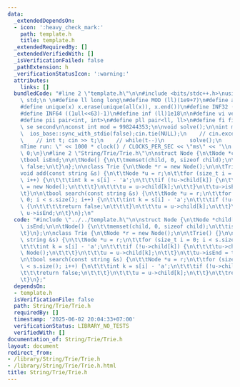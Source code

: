 ```yaml
---
data:
  _extendedDependsOn:
  - icon: ':heavy_check_mark:'
    path: template.h
    title: template.h
  _extendedRequiredBy: []
  _extendedVerifiedWith: []
  _isVerificationFailed: false
  _pathExtension: h
  _verificationStatusIcon: ':warning:'
  attributes:
    links: []
  bundledCode: "#line 2 \"template.h\"\n\n#include <bits/stdc++.h>\nusing namespace\
    \ std;\n \n#define ll long long\n#define MOD (ll)(1e9+7)\n#define all(x) (x).begin(),(x).end()\n\
    #define unique(x) x.erase(unique(all(x)), x.end())\n#define INF32 ((1ull<<31)-1)\n\
    #define INF64 ((1ull<<63)-1)\n#define inf (ll)1e18\n\n#define vi vector<int>\n\
    #define pii pair<int, int>\n#define pll pair<ll, ll>\n#define fi first\n#define\
    \ se second\n\nconst int mod = 998244353;\n\nvoid solve();\n\nint main(){\n  \
    \  ios_base::sync_with_stdio(false);cin.tie(NULL);\n    // cin.exceptions(cin.failbit);\n\
    \    // int t; cin >> t;\n    // while(t--)\n        solve();\n    cerr << \"\\\
    nTime run: \" << 1000 * clock() / CLOCKS_PER_SEC << \"ms\" << '\\n';\n    return\
    \ 0;\n}\n#line 2 \"String/Trie/Trie.h\"\n\nstruct Node {\n\tNode *child[26];\n\
    \tbool isEnd;\n\n\tNode() {\n\t\tmemset(child, 0, sizeof child);\n\t\tisEnd =\
    \ false;\n\t}\n};\n\nclass Trie {\n\tNode *r = new Node();\n\n\tTrie() {}\n\n\t\
    void add(const string &s) {\n\t\tNode *u = r;\n\t\tfor (size_t i = 0; i < s.size();\
    \ i++) {\n\t\t\tint k = s[i] - 'a';\n\t\t\tif (!u->child[k]) {\n\t\t\t\tu->child[k]\
    \ = new Node();\n\t\t\t}\n\t\t\tu = u->child[k];\n\t\t}\n\t\tu->isEnd = true;\n\
    \t}\n\n\tbool search(const string &s) {\n\t\tNode *u = r;\n\t\tfor (size_t i =\
    \ 0; i < s.size(); i++) {\n\t\t\tint k = s[i] - 'a';\n\t\t\tif (!u->child[k])\
    \ {\n\t\t\t\treturn false;\n\t\t\t}\n\t\t\tu = u->child[k];\n\t\t}\n\t\treturn\
    \ u->isEnd;\n\t}\n};\n"
  code: "#include \"../../template.h\"\n\nstruct Node {\n\tNode *child[26];\n\tbool\
    \ isEnd;\n\n\tNode() {\n\t\tmemset(child, 0, sizeof child);\n\t\tisEnd = false;\n\
    \t}\n};\n\nclass Trie {\n\tNode *r = new Node();\n\n\tTrie() {}\n\n\tvoid add(const\
    \ string &s) {\n\t\tNode *u = r;\n\t\tfor (size_t i = 0; i < s.size(); i++) {\n\
    \t\t\tint k = s[i] - 'a';\n\t\t\tif (!u->child[k]) {\n\t\t\t\tu->child[k] = new\
    \ Node();\n\t\t\t}\n\t\t\tu = u->child[k];\n\t\t}\n\t\tu->isEnd = true;\n\t}\n\
    \n\tbool search(const string &s) {\n\t\tNode *u = r;\n\t\tfor (size_t i = 0; i\
    \ < s.size(); i++) {\n\t\t\tint k = s[i] - 'a';\n\t\t\tif (!u->child[k]) {\n\t\
    \t\t\treturn false;\n\t\t\t}\n\t\t\tu = u->child[k];\n\t\t}\n\t\treturn u->isEnd;\n\
    \t}\n};"
  dependsOn:
  - template.h
  isVerificationFile: false
  path: String/Trie/Trie.h
  requiredBy: []
  timestamp: '2025-06-02 20:04:33+07:00'
  verificationStatus: LIBRARY_NO_TESTS
  verifiedWith: []
documentation_of: String/Trie/Trie.h
layout: document
redirect_from:
- /library/String/Trie/Trie.h
- /library/String/Trie/Trie.h.html
title: String/Trie/Trie.h
---
```

